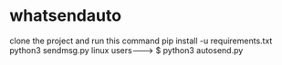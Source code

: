 # whatsendauto
clone the project and run this command
pip install -u requirements.txt
python3 sendmsg.py 
linux users---> $ python3 autosend.py
